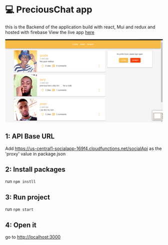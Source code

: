 # :computer: PreciousChat app 
this is the Backend of the application build with react, Mui and redux and hosted with firebase
View the live app [here](https://socialapp-169f4.web.app/)

![view image](https://github.com/mbataprecious/social-app-project/raw/main/public/img1.png)

## 1: API Base URL

Add https://us-central1-socialapp-169f4.cloudfunctions.net/socialApi as the 'proxy' value in package.json

## 2: Install packages

run `npm instll`

## 3: Run project

run `npm start`

## 4: Open it

go to [http://localhost:3000](http://localhost:3000)
